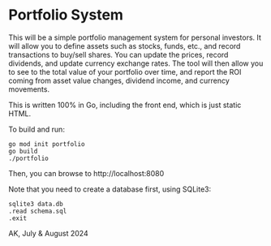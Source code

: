 # Portfolio System

This will be a simple portfolio management system for personal investors. It will allow you to
define assets such as stocks, funds, etc., and record transactions to buy/sell shares. You
can update the prices, record dividends, and update currency exchange rates. The tool will then
allow you to see to the total value of your portfolio over time, and report the ROI coming from
asset value changes, dividend income, and currency movements.

This is written 100% in Go, including the front end, which is just static HTML.

To build and run:
```
go mod init portfolio
go build
./portfolio
```

Then, you can browse to http://localhost:8080

Note that you need to create a database first, using SQLite3:

```
sqlite3 data.db
.read schema.sql
.exit
```

AK, July & August 2024
